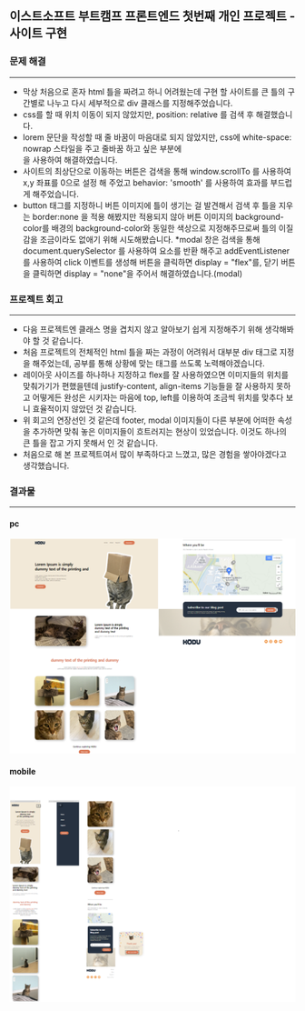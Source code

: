 ## 이스트소프트 부트캠프 프론트엔드 첫번째 개인 프로젝트 - 사이트 구현

### 문제 해결
-----
* 막상 처음으로 혼자 html 틀을 짜려고 하니 어려웠는데 구현 할 사이트를 큰 틀의 구간별로 나누고 다시 세부적으로 div 클래스를 지정해주었습니다.
* css를 할 때 위치 이동이 되지 않았지만, position: relative 를 검색 후 해결했습니다.
* lorem 문단을 작성할 때 줄 바꿈이 마음대로 되지 않았지만, css에 white-space: nowrap 스타일을 주고 줄바꿈 하고 싶은 부분에 <br> 을 사용하여 해결하였습니다.
* 사이트의 최상단으로 이동하는 버튼은 검색을 통해 window.scrollTo 를 사용하여 x,y 좌표를 0으로 설정 해 주었고 behavior: 'smooth' 를 사용하여 효과를 부드럽게 해주었습니다.
* button 태그를 지정하니 버튼 이미지에 틀이 생기는 걸 발견해서 검색 후 틀을 지우는 border:none 을 적용 해봤지만 적용되지 않아 버튼 이미지의 background-color를 배경의 background-color와 동일한 색상으로 지정해주므로써 틀의 이질감을 조금이라도 없애기 위해 시도해봤습니다.
*modal 창은 검색을 통해 document.querySelector 를 사용하여 요소를 반환 해주고 addEventListener 를 사용하여 click 이벤트를 생성해 버튼을 클릭하면 display = "flex"를, 
  닫기 버튼을 클릭하면 display = "none"을 주어서 해결하였습니다.(modal)
### 프로젝트 회고
-----
* 다음 프로젝트엔 클래스 명을 겹치지 않고 알아보기 쉽게 지정해주기 위해 생각해봐야 할 것 같습니다.
* 처음 프로젝트의 전체적인 html 틀을 짜는 과정이 어려워서 대부분 div 태그로 지정을 해주었는데, 공부를 통해 상황에 맞는 태그를 쓰도록 노력해야겠습니다.
* 레이아웃 사이즈를 하나하나 지정하고 flex를 잘 사용하였으면 이미지들의 위치를 맞춰가기가 편했을텐데 justify-content, align-items 기능들을 잘 사용하지 못하고 어떻게든 완성은 시키자는 마음에 top, left를 이용하여 조금씩 위치를 맞추다 보니 효율적이지 않았던 것 같습니다.
* 위 회고의 연장선인 것 같은데 footer, modal 이미지들이 다른 부분에 어떠한 속성을 추가하면 맞춰 놓은 이미지들이 흐트러지는 현상이 있었습니다. 이것도 하나의 큰 틀을 잡고 가지 못해서 인 것 같습니다.
* 처음으로 해 본 프로젝트여서 많이 부족하다고 느꼈고, 많은 경험을 쌓아야겠다고 생각했습니다. 
### 결과물
------
#### pc
![pc](https://github.com/hyunjinSD/EST_soft_frontend_project/blob/main/pc.png)
#### mobile
![mobile](https://github.com/hyunjinSD/EST_soft_frontend_project/blob/main/mobile.png)
